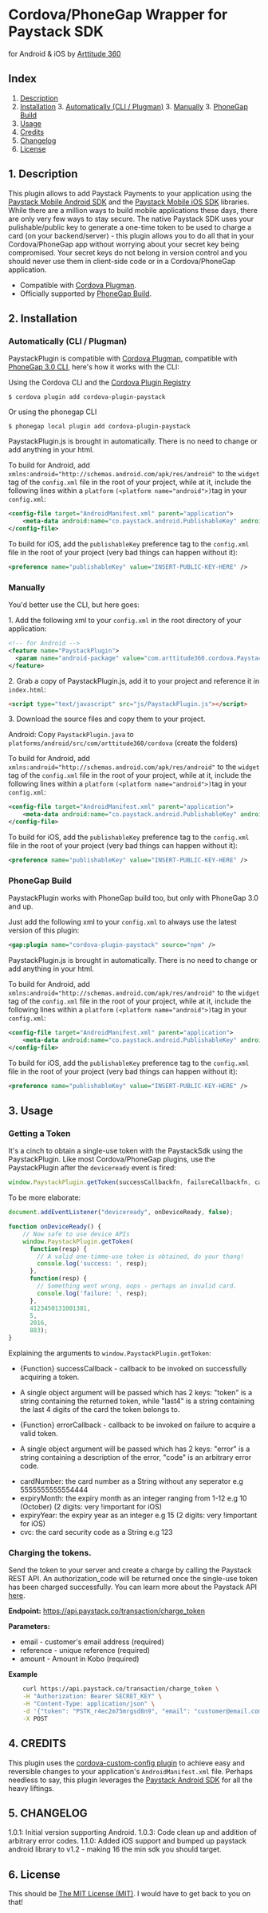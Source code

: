 # Cordova/PhoneGap Wrapper for Paystack SDK

for Android & iOS by [Arttitude 360](http://www.arttitude360.com)

## Index

1. [Description](#1-description)
2. [Installation](#3-installation)
	3. [Automatically (CLI / Plugman)](#automatically-cli--plugman)
	3. [Manually](#manually)
	3. [PhoneGap Build](#phonegap-build)
3. [Usage](#3-usage)
4. [Credits](#4-credits)
5. [Changelog](#5-changelog)
6. [License](#6-license)

## 1. Description

This plugin allows to add Paystack Payments to your application using the [Paystack Mobile Android SDK](https://github.com/PaystackHQ/paystack-android) and the [Paystack Mobile iOS SDK](https://github.com/PaystackHQ/paystack-ios) libraries. 
While there are a million ways to build mobile applications these days, there are only very few ways to stay secure. The native Paystack SDK uses your pulishable/public key to generate a one-time token to be used to charge a card (on your backend/server) - this plugin allows you to do all that in your Cordova/PhoneGap app without worrying about your secret key being compromised. Your secret keys do not belong in version control and you should never use them in client-side code or in a Cordova/PhoneGap application.
* Compatible with [Cordova Plugman](https://github.com/apache/cordova-plugman).
* Officially supported by [PhoneGap Build](https://build.phonegap.com/plugins).

## 2. Installation

### Automatically (CLI / Plugman)
PaystackPlugin is compatible with [Cordova Plugman](https://github.com/apache/cordova-plugman), compatible with [PhoneGap 3.0 CLI](http://docs.phonegap.com/en/3.0.0/guide_cli_index.md.html#The%20Command-line%20Interface_add_features), here's how it works with the CLI:

Using the Cordova CLI and the [Cordova Plugin Registry](http://plugins.cordova.io)
```
$ cordova plugin add cordova-plugin-paystack
```

Or using the phonegap CLI
```
$ phonegap local plugin add cordova-plugin-paystack
```

PaystackPlugin.js is brought in automatically. There is no need to change or add anything in your html.

To build for Android, add ` xmlns:android="http://schemas.android.com/apk/res/android"` to the `widget` tag of the `config.xml` file in the root of your project, while at it, include the following lines within a `platform` `(<platform name="android">)`tag in your `config.xml`:

```xml
<config-file target="AndroidManifest.xml" parent="application">
    <meta-data android:name="co.paystack.android.PublishableKey" android:value="INSERT-PUBLIC-KEY-HERE"/>
</config-file>
```

To build for iOS, add the `publishableKey` preference tag to the `config.xml` file in the root of your project (very bad things can happen without it):

```xml
<preference name="publishableKey" value="INSERT-PUBLIC-KEY-HERE" />
```

### Manually
You'd better use the CLI, but here goes:

1\. Add the following xml to your `config.xml` in the root directory of your application:

```xml
<!-- for Android -->
<feature name="PaystackPlugin">
  <param name="android-package" value="com.arttitude360.cordova.PaystackPlugin" />
</feature>
```


2\. Grab a copy of PaystackPlugin.js, add it to your project and reference it in `index.html`:
```html
<script type="text/javascript" src="js/PaystackPlugin.js"></script>
```

3\. Download the source files and copy them to your project.

Android: Copy `PaystackPlugin.java` to `platforms/android/src/com/arttitude360/cordova` (create the folders)

To build for Android, add ` xmlns:android="http://schemas.android.com/apk/res/android"` to the `widget` tag of the `config.xml` file in the root of your project, while at it, include the following lines within a `platform` `(<platform name="android">)`tag in your `config.xml`:

```xml
<config-file target="AndroidManifest.xml" parent="application">
    <meta-data android:name="co.paystack.android.PublishableKey" android:value="INSERT-PUBLIC-KEY-HERE"/>
</config-file>
```

To build for iOS, add the `publishableKey` preference tag to the `config.xml` file in the root of your project (very bad things can happen without it):

```xml
<preference name="publishableKey" value="INSERT-PUBLIC-KEY-HERE" />
```


### PhoneGap Build

PaystackPlugin works with PhoneGap build too, but only with PhoneGap 3.0 and up.

Just add the following xml to your `config.xml` to always use the latest version of this plugin:
```xml
<gap:plugin name="cordova-plugin-paystack" source="npm" />
```

PaystackPlugin.js is brought in automatically. There is no need to change or add anything in your html.

To build for Android, add ` xmlns:android="http://schemas.android.com/apk/res/android"` to the `widget` tag of the `config.xml` file in the root of your project, while at it, include the following lines within a `platform` `(<platform name="android">)`tag in your `config.xml`:

```xml
<config-file target="AndroidManifest.xml" parent="application">
    <meta-data android:name="co.paystack.android.PublishableKey" android:value="INSERT-PUBLIC-KEY-HERE"/>
</config-file>
```

To build for iOS, add the `publishableKey` preference tag to the `config.xml` file in the root of your project (very bad things can happen without it):

```xml
<preference name="publishableKey" value="INSERT-PUBLIC-KEY-HERE" />
```

## 3. Usage

### Getting a Token
It's a cinch to obtain a single-use token with the PaystackSdk using the PaystackPlugin. Like most Cordova/PhoneGap plugins, use the PaystackPlugin after the `deviceready` event is fired:

```js
window.PaystackPlugin.getToken(successCallbackfn, failureCallbackfn, cardNumber, expiryMonth, expiryYear, cvc);
```
To be more elaborate:

```js
document.addEventListener("deviceready", onDeviceReady, false);

function onDeviceReady() {
    // Now safe to use device APIs
    window.PaystackPlugin.getToken(
      function(resp) {
        // A valid one-timme-use token is obtained, do your thang!
        console.log('success: ', resp);
      },
      function(resp) {
        // Something went wrong, oops - perhaps an invalid card.
        console.log('failure: ', resp);
      },
      4123450131001381,
      5,
      2016,
      883);
}
```

Explaining the arguments to `window.PaystackPlugin.getToken`:

+ {Function} successCallback - callback to be invoked on successfully acquiring a token.
 * A single object argument will be passed which has 2 keys: "token" is a string containing the returned token, while "last4" is a string containing the last 4 digits of the card the token belongs to.
+ {Function} errorCallback - callback to be invoked on failure to acquire a valid token.
 * A single object argument will be passed which has 2 keys: "error" is a string containing a description of the error, "code" is an arbitrary error code.
+ cardNumber: the card number as a String without any seperator e.g 5555555555554444
+ expiryMonth: the expiry month as an integer ranging from 1-12 e.g 10 (October) (2 digits: very !important for iOS)
+ expiryYear: the expiry year as an integer e.g 15 (2 digits: very !important for iOS)
+ cvc: the card security code as a String e.g 123

### Charging the tokens. 
Send the token to your server and create a charge by calling the Paystack REST API. An authorization_code will be returned once the single-use token has been charged successfully. You can learn more about the Paystack API [here](https://developers.paystack.co/docs/getting-started).
 
 **Endpoint:** https://api.paystack.co/transaction/charge_token

 **Parameters:** 

 - email  - customer's email address (required)
 - reference - unique reference  (required)
 - amount - Amount in Kobo (required) 

**Example**

```bash
    curl https://api.paystack.co/transaction/charge_token \
    -H "Authorization: Bearer SECRET_KEY" \
    -H "Content-Type: application/json" \
    -d '{"token": "PSTK_r4ec2m75mrgsd8n9", "email": "customer@email.com", "amount": 10000, "reference": "amutaJHSYGWakinlade256"}' \
    -X POST

```


## 4. CREDITS

This plugin uses the [cordova-custom-config plugin](https://github.com/dpa99c/cordova-custom-config) to achieve easy and reversible changes to your application's `AndroidManifest.xml` file.
Perhaps needless to say, this plugin leverages the [Paystack Android SDK](https://github.com/PaystackHQ/paystack-android) for all the heavy liftings.

## 5. CHANGELOG

1.0.1: Initial version supporting Android.
1.0.3: Code clean up and addition of arbitrary error codes.
1.1.0: Added iOS support and bumped up paystack android library to v1.2 - making 16 the min sdk you should target.

## 6. License

 This should be [The MIT License (MIT)](http://www.opensource.org/licenses/mit-license.html). I would have to get back to you on that!

